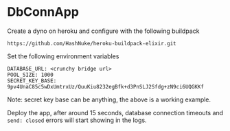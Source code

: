 # DbConnApp

Create a dyno on heroku and configure with the following buildpack

```
https://github.com/HashNuke/heroku-buildpack-elixir.git
```

Set the following environment variables

```
DATABASE_URL: <crunchy bridge url>
POOL_SIZE: 1000
SECRET_KEY_BASE: 9pv4UnaC85c5wDxUmtrxUz/QuuKiu8232egBfk+d3PnSLJ2Sfdg+zN9ci6UQGKKf
```

Note: secret key base can be anything, the above is a working example.

Deploy the app, after around 15 seconds, database connection timeouts and `send: closed` errors will start showing in the logs.
